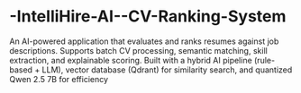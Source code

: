 # -IntelliHire-AI--CV-Ranking-System
An AI-powered application that evaluates and ranks  resumes against job descriptions. Supports batch CV processing, semantic matching, skill extraction,  and explainable scoring. Built with a hybrid AI pipeline (rule-based + LLM), vector database  (Qdrant) for similarity search, and quantized Qwen 2.5 7B for efficiency

